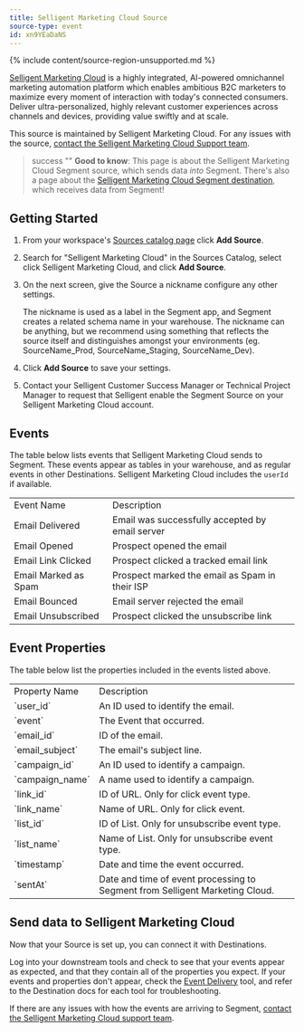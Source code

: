 ```yaml
---
title: Selligent Marketing Cloud Source
source-type: event
id: xn9YEaDaNS
---
```

{% include content/source-region-unsupported.md %}

[Selligent Marketing Cloud](https://selligent.com/?utm_source=segmentio&utm_medium=docs&utm_campaign=partners) is a highly integrated, AI-powered omnichannel marketing automation platform which enables ambitious B2C marketers to maximize every moment of interaction with today's connected consumers. Deliver ultra-personalized, highly relevant customer experiences across channels and devices, providing value swiftly and at scale.

This source is maintained by Selligent Marketing Cloud. For any issues with the source, [contact the Selligent Marketing Cloud Support team](mailto:scrum-redwood@selligent.com).

> success ""
> **Good to know**: This page is about the Selligent Marketing Cloud Segment source, which sends data _into_ Segment. There's also a page about the [Selligent Marketing Cloud Segment destination](/docs/connections/destinations/catalog/selligent-marketing-cloud/), which receives data from Segment!

## Getting Started

1. From your workspace's [Sources catalog page](https://app.segment.com/goto-my-workspace/sources/catalog) click **Add Source**.
2. Search for "Selligent Marketing Cloud" in the Sources Catalog, select click Selligent Marketing Cloud, and click **Add Source**.
3. On the next screen, give the Source a nickname configure any other settings.

   The nickname is used as a label in the Segment app, and Segment creates a related schema name in your warehouse.  The nickname can be anything, but we recommend using something that reflects the source itself and distinguishes amongst your environments (eg. SourceName_Prod, SourceName_Staging, SourceName_Dev).
4. Click **Add Source** to save your settings.
5. Contact your Selligent Customer Success Manager or Technical Project Manager to request that Selligent enable the Segment Source on your Selligent Marketing Cloud account.

## Events

The table below lists events that Selligent Marketing Cloud sends to Segment. These events appear as tables in your warehouse, and as regular events in other Destinations. Selligent Marketing Cloud includes the `userId` if available.

<table>
  <tr>
   <td>Event Name</td>
   <td>Description</td>
  </tr>
  <tr>
   <td>Email Delivered</td>
   <td>Email was successfully accepted by email server</td>
  </tr>
  <tr>
   <td>Email Opened</td>
   <td>Prospect opened the email</td>
  </tr>
  <tr>
   <td>Email Link Clicked</td>
   <td>Prospect clicked a tracked email link</td>
  </tr>
  <tr>
   <td>Email Marked as Spam</td>
   <td>Prospect marked the email as Spam in their ISP</td>
  </tr>
  <tr>
   <td>Email Bounced</td>
   <td>Email server rejected the email</td>
  </tr>
  <tr>
   <td>Email Unsubscribed</td>
   <td>Prospect clicked the unsubscribe link</td>
  </tr>
</table>

## Event Properties

The table below list the properties included in the events listed above.

<table>
  <tr>
   <td>Property Name</td>
   <td>Description</td>
  </tr>
  <tr>
   <td>`user_id`</td>
   <td>An ID used to identify the email.</td>
  </tr>
  <tr>
   <td>`event`</td>
   <td>The Event that occurred.</td>
  </tr>
  <tr>
   <td>`email_id`</td>
   <td>ID of the email.</td>
  </tr>
  <tr>
   <td>`email_subject`</td>
   <td>The email's subject line.</td>
  </tr>
  <tr>
   <td>`campaign_id`</td>
   <td>An ID used to identify a campaign.</td>
  </tr>
  <tr>
   <td>`campaign_name`</td>
   <td>A name used to identify a campaign.</td>
  </tr>
  <tr>
   <td>`link_id`</td>
   <td>ID of URL. Only for click event type.</td>
  </tr>
  <tr>
   <td>`link_name`</td>
   <td>Name of URL. Only for click event.</td>
  </tr>
  <tr>
   <td>`list_id`</td>
   <td>ID of List. Only for unsubscribe event type.</td>
  </tr>
  <tr>
   <td>`list_name`</td>
   <td>Name of List. Only for unsubscribe event type.</td>
  </tr>
  <tr>
   <td>`timestamp`</td>
   <td>Date and time the event occurred.</td>
  </tr>
  <tr>
   <td>`sentAt`</td>
   <td>Date and time of event processing to Segment from Selligent Marketing Cloud.</td>
  </tr>
</table>

## Send data to Selligent Marketing Cloud

Now that your Source is set up, you can connect it with Destinations.

Log into your downstream tools and check to see that your events appear as expected, and that they contain all of the properties you expect. If your events and properties don't appear, check the [Event Delivery](https://segment.com/docs/connections/event-delivery/) tool, and refer to the Destination docs for each tool for troubleshooting.

If there are any issues with how the events are arriving to Segment, [contact the Selligent Marketing Cloud support team](mailto:scrum-redwood@selligent.com).
